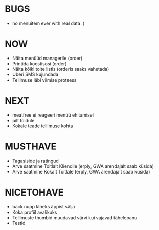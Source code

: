 # BUGS
* no menuitem ever with real data :(

# NOW
* Näita menüüd managerile (order)
* Printida koostisosi (order)
* Näita kõiki toite listis (orderis saaks vahetada)
* Uberi SMS kujundada
* Tellimuse läbi viimise protsess

# NEXT
* meatfree ei reageeri menüü ehitamisel
* pilt toidule
* Kokale teade tellimuse kohta

# MUSTHAVE
* Tagasiside ja ratingud
* Arve saatmine Toitlalt Kliendile (erply, GWA arendajalt saab küsida)
* Arve saatmine Kokalt Toitlale (erply, GWA arendajalt saab küsida)

# NICETOHAVE
* back nupp läheks äppist välja
* Koka profiil avalikuks
* Tellimuste thumbid muudavad värvi kui vajavad tähelepanu
* Testid
